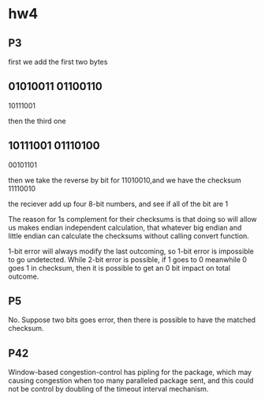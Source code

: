 # hw4

## P3

first we add the first two bytes

01010011
01100110
---------
10111001

then the third one

10111001
01110100
---------
00101101

then we take the reverse by bit for 11010010,and we have the checksum 11110010

the reciever add up four 8-bit numbers, and see if all of the bit are 1

The reason for 1s complement for their checksums is that doing so will allow us makes endian independent calculation, that whatever big endian and little endian can calculate the checksums without calling convert function.

1-bit error will always modify the last outcoming, so 1-bit error is impossible to go undetected. While 2-bit error is possible, if 1 goes to 0 meanwhile 0 goes 1 in checksum, then it is possible to get an 0 bit impact on total outcome.


## P5

No. Suppose two bits goes error, then there is possible to have the matched checksum.

## P42

Window-based congestion-control has pipling for the package, which may causing congestion when too many paralleled package sent, and this could not be control by doubling of the timeout interval mechanism.
